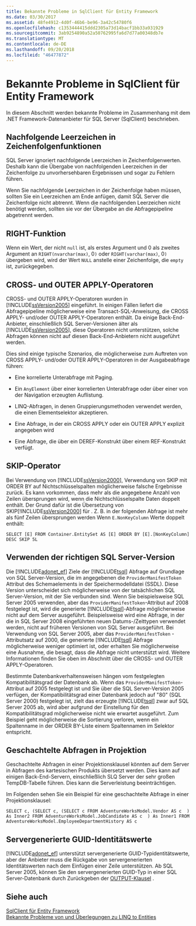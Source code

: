 ```yaml
---
title: Bekannte Probleme in SqlClient für Entity Framework
ms.date: 03/30/2017
ms.assetid: 48fe4912-4d0f-46b6-be96-3a42c54780f6
ms.openlocfilehash: c1353444415ddd2305a73d14bacf1bb33a931929
ms.sourcegitcommit: 3ab9254890a52a50762995fa6d7d77a00348db7e
ms.translationtype: MT
ms.contentlocale: de-DE
ms.lasthandoff: 09/20/2018
ms.locfileid: "46477872"
---
```

# <a name="known-issues-in-sqlclient-for-entity-framework"></a>Bekannte Probleme in SqlClient für Entity Framework
In diesem Abschnitt werden bekannte Probleme im Zusammenhang mit dem .NET Framework-Datenanbieter für SQL Server (SqlClient) beschrieben.  
  
## <a name="trailing-spaces-in-string-functions"></a>Nachfolgende Leerzeichen in Zeichenfolgenfunktionen  
 SQL Server ignoriert nachfolgende Leerzeichen in Zeichenfolgenwerten. Deshalb kann die Übergabe von nachfolgenden Leerzeichen in der Zeichenfolge zu unvorhersehbaren Ergebnissen und sogar zu Fehlern führen.  
  
 Wenn Sie nachfolgende Leerzeichen in der Zeichenfolge haben müssen, sollten Sie ein Leerzeichen am Ende anfügen, damit SQL Server die Zeichenfolge nicht abtrennt. Wenn die nachfolgenden Leerzeichen nicht benötigt werden, sollten sie vor der Übergabe an die Abfragepipeline abgetrennt werden.  
  
## <a name="right-function"></a>RIGHT-Funktion  
 Wenn ein Wert, der nicht `null` ist, als erstes Argument und 0 als zweites Argument an `RIGHT(nvarchar(max)`, 0`)` oder `RIGHT(varchar(max)`, 0`)` übergeben wird, wird der Wert `NULL` anstelle einer Zeichenfolge, die `empty` ist, zurückgegeben.  
  
## <a name="cross-and-outer-apply-operators"></a>CROSS- und OUTER APPLY-Operatoren  
 CROSS- und OUTER APPLY-Operatoren wurden in [!INCLUDE[ssVersion2005](../../../../../includes/ssversion2005-md.md)] eingeführt. In einigen Fällen liefert die Abfragepipeline möglicherweise eine Transact-SQL-Anweisung, die CROSS APPLY- und/oder OUTER APPLY-Operatoren enthält. Da einige Back-End-Anbieter, einschließlich SQL Server-Versionen älter als [!INCLUDE[ssVersion2005](../../../../../includes/ssversion2005-md.md)], diese Operatoren nicht unterstützen, solche Abfragen können nicht auf diesen Back-End-Anbietern nicht ausgeführt werden.  
  
 Dies sind einige typische Szenarios, die möglicherweise zum Auftreten von CROSS APPLY- und/oder OUTER APPLY-Operatoren in der Ausgabeabfrage führen:  
  
-   Eine korrelierte Unterabfrage mit Paging.  
  
-   Ein `AnyElement` über einer korrelierten Unterabfrage oder über einer von der Navigation erzeugten Auflistung.  
  
-   LINQ-Abfragen, in denen Gruppierungsmethoden verwendet werden, die einen Elementselektor akzeptieren.  
  
-   Eine Abfrage, in der ein CROSS APPLY oder ein OUTER APPLY explizit angegeben wird  
  
-   Eine Abfrage, die über ein DEREF-Konstrukt über einem REF-Konstrukt verfügt.  
  
## <a name="skip-operator"></a>SKIP-Operator  
 Bei Verwendung von [!INCLUDE[ssVersion2000](../../../../../includes/ssversion2000-md.md)], Verwendung von SKIP mit ORDER BY auf Nichtschlüsselspalten möglicherweise falsche Ergebnisse zurück. Es kann vorkommen, dass mehr als die angegebene Anzahl von Zeilen übersprungen wird, wenn die Nichtschlüsselspalte Daten doppelt enthält. Der Grund dafür ist die Übersetzung von SKIP[!INCLUDE[ssVersion2000](../../../../../includes/ssversion2000-md.md)] für . Z. B. in der folgenden Abfrage ist mehr als fünf Zeilen übersprungen werden Wenn `E.NonKeyColumn` Werte doppelt enthält:  
  
```  
SELECT [E] FROM Container.EntitySet AS [E] ORDER BY [E].[NonKeyColumn] DESC SKIP 5L  
```  
  
## <a name="targeting-the-correct-sql-server-version"></a>Verwenden der richtigen SQL Server-Version  
 Die [!INCLUDE[adonet_ef](../../../../../includes/adonet-ef-md.md)] Ziele der [!INCLUDE[tsql](../../../../../includes/tsql-md.md)] Abfrage auf Grundlage von SQL Server-Version, die im angegebenen die `ProviderManifestToken` Attribut des Schemaelements in der Speichermodelldatei (SSDL). Diese Version unterscheidet sich möglicherweise von der tatsächlichen SQL Server-Version, mit der Sie verbunden sind. Wenn Sie beispielsweise SQL Server 2005 verwenden, aber das `ProviderManifestToken`-Attribut auf 2008 festgelegt ist, wird die generierte [!INCLUDE[tsql](../../../../../includes/tsql-md.md)]-Abfrage möglicherweise nicht auf dem Server ausgeführt. Beispielsweise wird eine Abfrage, in der die in SQL Server 2008 eingeführten neuen Datums-/Zeittypen verwendet werden, nicht auf früheren Versionen von SQL Server ausgeführt. Bei Verwendung von SQL Server 2005, aber das `ProviderManifestToken` -Attributsatz auf 2000, die generierte [!INCLUDE[tsql](../../../../../includes/tsql-md.md)] Abfrage möglicherweise weniger optimiert ist, oder erhalten Sie möglicherweise eine Ausnahme, die besagt, dass die Abfrage nicht unterstützt wird. Weitere Informationen finden Sie oben im Abschnitt über die CROSS- und OUTER APPLY-Operatoren.  
  
 Bestimmte Datenbankverhaltensweisen hängen vom festgelegten Kompatibilitätsgrad der Datenbank ab. Wenn das `ProviderManifestToken`-Attribut auf 2005 festgelegt ist und Sie über die SQL Server-Version 2005 verfügen, der Kompatibilitätsgrad einer Datenbank jedoch auf "80" (SQL Server 2000) festgelegt ist, zielt das erzeugte [!INCLUDE[tsql](../../../../../includes/tsql-md.md)] zwar auf SQL Server 2005 ab, wird aber aufgrund der Einstellung für den Kompatibilitätsgrad möglicherweise nicht wie erwartet ausgeführt. Zum Beispiel geht möglicherweise die Sortierung verloren, wenn ein Spaltenname in der ORDER BY-Liste einem Spaltennamen im Selektor entspricht.  
  
## <a name="nested-queries-in-projection"></a>Geschachtelte Abfragen in Projektion  
 Geschachtelte Abfragen in einer Projektionsklausel könnten auf dem Server in Abfragen des kartesischen Produkts übersetzt werden. Dies kann auf einigen Back-End-Servern, einschließlich SLQ Server der sehr großen TempDB-Tabelle führen. Dies kann die Serverleistung beeinträchtigen.  
  
 Im Folgenden sehen Sie ein Beispiel für eine geschachtelte Abfrage in einer Projektionsklausel:  
  
```  
SELECT c, (SELECT c, (SELECT c FROM AdventureWorksModel.Vendor AS c  ) As Inner2 FROM AdventureWorksModel.JobCandidate AS c  ) As Inner1 FROM AdventureWorksModel.EmployeeDepartmentHistory AS c  
```  
  
## <a name="server-generated-guid-identity-values"></a>Servergenerierte GUID-Identitätswerte  
 [!INCLUDE[adonet_ef](../../../../../includes/adonet-ef-md.md)] unterstützt servergenerierte GUID-Typidentitätswerte, aber der Anbieter muss die Rückgabe von servergenerierten Identitätswerten nach dem Einfügen einer Zeile unterstützen. Ab SQL Server 2005, können Sie den servergenerierten GUID-Typ in einer SQL Server-Datenbank durch Zurückgeben der [OUTPUT-Klausel](https://go.microsoft.com/fwlink/?LinkId=169400) .  
  
## <a name="see-also"></a>Siehe auch  
 [SqlClient für Entity Framework](../../../../../docs/framework/data/adonet/ef/sqlclient-for-the-entity-framework.md)  
 [Bekannte Probleme von und Überlegungen zu LINQ to Entities](../../../../../docs/framework/data/adonet/ef/language-reference/known-issues-and-considerations-in-linq-to-entities.md)
